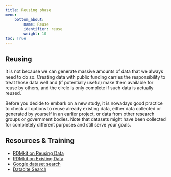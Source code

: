 ```yaml
---
title: Reusing phase
menu:
    bottom_about:
        name: Reuse
        identifier: reuse
        weight: 10
toc: True
---
```


## Reusing

It is not because we can generate massive amounts of data that we always need to do so. Creating data with public funding carries the responsibility to treat those data well and (if potentially useful) make them available for reuse by others, and the circle is only complete if such data is actually reused.

Before you decide to embark on a new study, it is nowadays good practice to check all options to reuse already existing data, either data collected or generated by yourself in an earlier project, or data from other research groups or government bodies. Note that datasets might have been collected for completely different purposes and still serve your goals.

## Resources & Training
* [RDMkit on Reusing Data](https://rdmkit.elixir-europe.org/reusing)
* [RDMkit on Existing Data](https://rdmkit.elixir-europe.org/existing_data)
* [Google dataset search](https://datasetsearch.research.google.com)
* [Datacite Search](https://search.datacite.org)
